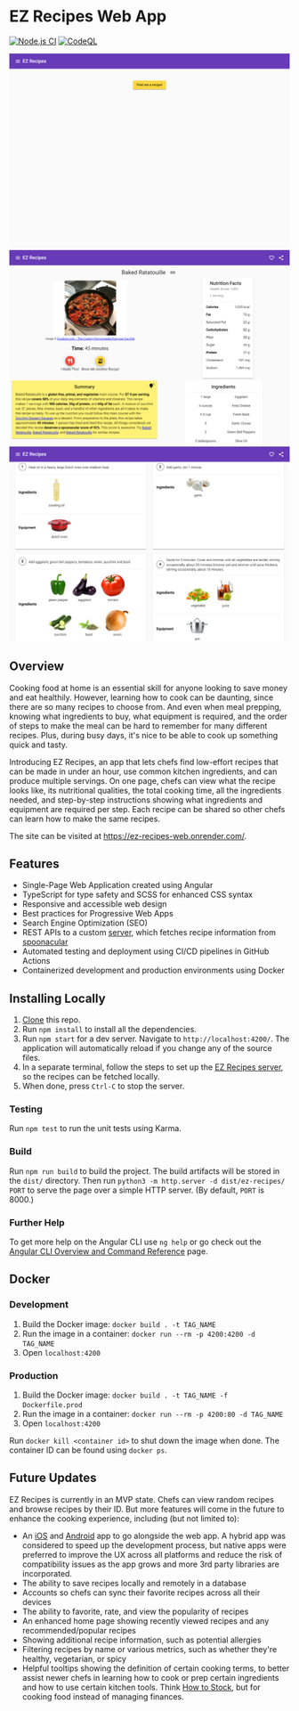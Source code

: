 # EZ Recipes Web App

[![Node.js CI](https://github.com/Abhiek187/ez-recipes-web/actions/workflows/node.js.yml/badge.svg)](https://github.com/Abhiek187/ez-recipes-web/actions/workflows/node.js.yml)
[![CodeQL](https://github.com/Abhiek187/ez-recipes-web/actions/workflows/codeql.yml/badge.svg)](https://github.com/Abhiek187/ez-recipes-web/actions/workflows/codeql.yml)

<div>
    <img src="screenshots/img-1.png" alt="Home screen" width="600">
    <img src="screenshots/img-2.png" alt="Baked Ratatouille, recipe heading" width="600">
    <img src="screenshots/img-3.png" alt="Baked Ratatouille, instructions" width="600">
</div>

## Overview

Cooking food at home is an essential skill for anyone looking to save money and eat healthily. However, learning how to cook can be daunting, since there are so many recipes to choose from. And even when meal prepping, knowing what ingredients to buy, what equipment is required, and the order of steps to make the meal can be hard to remember for many different recipes. Plus, during busy days, it's nice to be able to cook up something quick and tasty.

Introducing EZ Recipes, an app that lets chefs find low-effort recipes that can be made in under an hour, use common kitchen ingredients, and can produce multiple servings. On one page, chefs can view what the recipe looks like, its nutritional qualities, the total cooking time, all the ingredients needed, and step-by-step instructions showing what ingredients and equipment are required per step. Each recipe can be shared so other chefs can learn how to make the same recipes.

The site can be visited at https://ez-recipes-web.onrender.com/.

## Features

- Single-Page Web Application created using Angular
- TypeScript for type safety and SCSS for enhanced CSS syntax
- Responsive and accessible web design
- Best practices for Progressive Web Apps
- Search Engine Optimization (SEO)
- REST APIs to a custom [server](https://github.com/Abhiek187/ez-recipes-server), which fetches recipe information from [spoonacular](https://spoonacular.com/food-api)
- Automated testing and deployment using CI/CD pipelines in GitHub Actions
- Containerized development and production environments using Docker

## Installing Locally

1. [Clone](https://github.com/Abhiek187/ez-recipes-web.git) this repo.
2. Run `npm install` to install all the dependencies.
3. Run `npm start` for a dev server. Navigate to `http://localhost:4200/`. The application will automatically reload if you change any of the source files.
4. In a separate terminal, follow the steps to set up the [EZ Recipes server](https://github.com/Abhiek187/ez-recipes-server#installing-locally), so the recipes can be fetched locally.
5. When done, press `Ctrl-C` to stop the server.

### Testing

Run `npm test` to run the unit tests using Karma.

### Build

Run `npm run build` to build the project. The build artifacts will be stored in the `dist/` directory. Then run `python3 -m http.server -d dist/ez-recipes/ PORT` to serve the page over a simple HTTP server. (By default, `PORT` is 8000.)

### Further Help

To get more help on the Angular CLI use `ng help` or go check out the [Angular CLI Overview and Command Reference](https://angular.io/cli) page.

## Docker

### Development

1. Build the Docker image: `docker build . -t TAG_NAME`
2. Run the image in a container: `docker run --rm -p 4200:4200 -d TAG_NAME`
3. Open `localhost:4200`

### Production

1. Build the Docker image: `docker build . -t TAG_NAME -f Dockerfile.prod`
2. Run the image in a container: `docker run --rm -p 4200:80 -d TAG_NAME`
3. Open `localhost:4200`

Run `docker kill <container id>` to shut down the image when done. The container ID can be found using `docker ps`.

## Future Updates

EZ Recipes is currently in an MVP state. Chefs can view random recipes and browse recipes by their ID. But more features will come in the future to enhance the cooking experience, including (but not limited to):

- An [iOS](https://github.com/Abhiek187/ez-recipes-ios) and [Android](https://github.com/Abhiek187/ez-recipes-android) app to go alongside the web app. A hybrid app was considered to speed up the development process, but native apps were preferred to improve the UX across all platforms and reduce the risk of compatibility issues as the app grows and more 3rd party libraries are incorporated.
- The ability to save recipes locally and remotely in a database
- Accounts so chefs can sync their favorite recipes across all their devices
- The ability to favorite, rate, and view the popularity of recipes
- An enhanced home page showing recently viewed recipes and any recommended/popular recipes
- Showing additional recipe information, such as potential allergies
- Filtering recipes by name or various metrics, such as whether they're healthy, vegetarian, or spicy
- Helpful tooltips showing the definition of certain cooking terms, to better assist newer chefs in learning how to cook or prep certain ingredients and how to use certain kitchen tools. Think [How to Stock](https://github.com/Abhiek187/how-to-stock), but for cooking food instead of managing finances.
